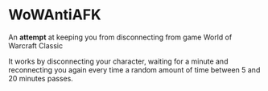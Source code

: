 # WoWAntiAFK
An **attempt** at keeping you from disconnecting from game World of Warcraft Classic

It works by disconnecting your character, waiting for a minute and reconnecting you again every time a random amount of time between 5 and 20 minutes passes.
